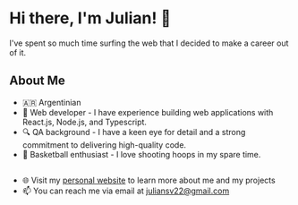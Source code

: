 # Hi there, I'm Julian! 👋

I've spent so much time surfing the web that I decided to make a career out of it.

## About Me

- 🇦🇷 Argentinian
- 🔨 Web developer - I have experience building web applications with React.js, Node.js, and Typescript.
- 🔍 QA background - I have a keen eye for detail and a strong commitment to delivering high-quality code.
- 🏀 Basketball enthusiast - I love shooting hoops in my spare time.

##

- 🌐 Visit my [personal website](https://www.julisv.com) to learn more about me and my projects
- 📫 You can reach me via email at [juliansv22@gmail.com](mailto:juliansv22@gmail.com)
